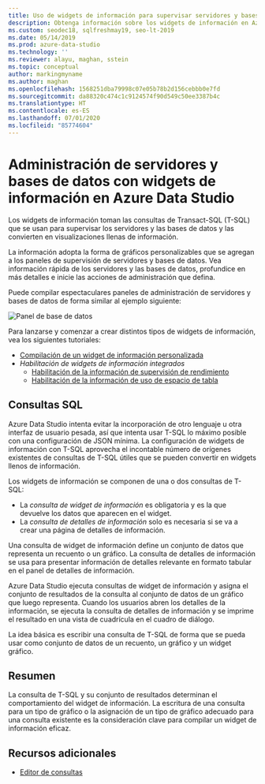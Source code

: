```yaml
---
title: Uso de widgets de información para supervisar servidores y bases de datos
description: Obtenga información sobre los widgets de información en Azure Data Studio.
ms.custom: seodec18, sqlfreshmay19, seo-lt-2019
ms.date: 05/14/2019
ms.prod: azure-data-studio
ms.technology: ''
ms.reviewer: alayu, maghan, sstein
ms.topic: conceptual
author: markingmyname
ms.author: maghan
ms.openlocfilehash: 1568251dba79998c07e05b78b2d156cebbb0e7fd
ms.sourcegitcommit: da88320c474c1c9124574f90d549c50ee3387b4c
ms.translationtype: HT
ms.contentlocale: es-ES
ms.lasthandoff: 07/01/2020
ms.locfileid: "85774604"
---
```

# <a name="manage-servers-and-databases-with-insight-widgets-in-azure-data-studio"></a>Administración de servidores y bases de datos con widgets de información en Azure Data Studio

Los widgets de información toman las consultas de Transact-SQL (T-SQL) que se usan para supervisar los servidores y las bases de datos y las convierten en visualizaciones llenas de información.

La información adopta la forma de gráficos personalizables que se agregan a los paneles de supervisión de servidores y bases de datos. Vea información rápida de los servidores y las bases de datos, profundice en más detalles e inicie las acciones de administración que defina.

Puede compilar espectaculares paneles de administración de servidores y bases de datos de forma similar al ejemplo siguiente:

![Panel de base de datos](media/insight-widgets/database-dashboard.png)

Para lanzarse y comenzar a crear distintos tipos de widgets de información, vea los siguientes tutoriales:

- [Compilación de un widget de información personalizada](tutorial-build-custom-insight-sql-server.md)
- *Habilitación de widgets de información integrados*
  - [Habilitación de la información de supervisión de rendimiento](tutorial-qds-sql-server.md)
  - [Habilitación de la información de uso de espacio de tabla](tutorial-table-space-sql-server.md)

## <a name="sql-queries"></a>Consultas SQL

Azure Data Studio intenta evitar la incorporación de otro lenguaje u otra interfaz de usuario pesada, así que intenta usar T-SQL lo máximo posible con una configuración de JSON mínima. La configuración de widgets de información con T-SQL aprovecha el incontable número de orígenes existentes de consultas de T-SQL útiles que se pueden convertir en widgets llenos de información.

Los widgets de información se componen de una o dos consultas de T-SQL:
* La *consulta de widget de información* es obligatoria y es la que devuelve los datos que aparecen en el widget.
* La *consulta de detalles de información* solo es necesaria si se va a crear una página de detalles de información.

Una consulta de widget de información define un conjunto de datos que representa un recuento o un gráfico. La consulta de detalles de información se usa para presentar información de detalles relevante en formato tabular en el panel de detalles de información. 

Azure Data Studio ejecuta consultas de widget de información y asigna el conjunto de resultados de la consulta al conjunto de datos de un gráfico que luego representa. Cuando los usuarios abren los detalles de la información, se ejecuta la consulta de detalles de información y se imprime el resultado en una vista de cuadrícula en el cuadro de diálogo.

La idea básica es escribir una consulta de T-SQL de forma que se pueda usar como conjunto de datos de un recuento, un gráfico y un widget gráfico. 

## <a name="summary"></a>Resumen

La consulta de T-SQL y su conjunto de resultados determinan el comportamiento del widget de información. La escritura de una consulta para un tipo de gráfico o la asignación de un tipo de gráfico adecuado para una consulta existente es la consideración clave para compilar un widget de información eficaz.



## <a name="additional-resources"></a>Recursos adicionales
- [Editor de consultas](tutorial-sql-editor.md)

